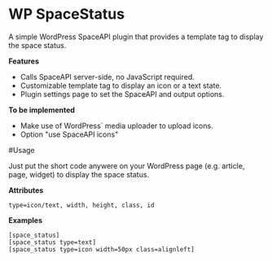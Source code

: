 WP SpaceStatus
==============

A simple WordPress SpaceAPI plugin that provides a template tag to display the space status.

**Features**
  * Calls SpaceAPI server-side, no JavaScript required.
  * Customizable template tag to display an icon or a text state.
  * Plugin settings page to set the SpaceAPI and output options.

**To be implemented**
  * Make use of WordPress´ media uploader to upload icons.
  * Option "use SpaceAPI icons"


#Usage

Just put the short code anywere on your WordPress page (e.g. article, page, widget) to display the space status.

**Attributes**
```
type=icon/text, width, height, class, id
```
**Examples**
```
[space_status]
[space_status type=text]
[space_status type=icon width=50px class=alignleft]
```
